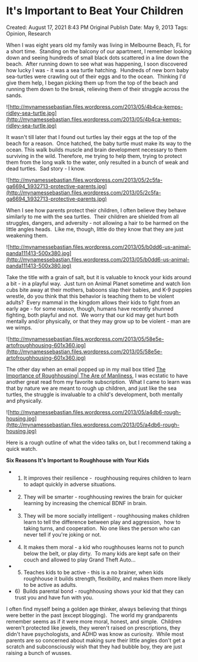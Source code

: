 # It's Important to Beat Your Children

Created: August 17, 2021 8:43 PM
Original Publish Date: May 9, 2013
Tags: Opinion, Research

When I was eight years old my family was living in Melbourne Beach, FL for a short time.  Standing on the balcony of our apartment, I remember looking down and seeing hundreds of small black dots scattered in a line down the beach.  After running down to see what was happening, I soon discovered how lucky I was - it was a sea turtle hatching.  Hundreds of new born baby sea-turtles were crawling out of their eggs and to the ocean.  Thinking I'd give them help, I began picking them up from the top of the beach and running them down to the break, relieving them of their struggle across the sands.

![http://mynamessebastian.files.wordpress.com/2013/05/4b4ca-kemps-ridley-sea-turtle.jpg](http://mynamessebastian.files.wordpress.com/2013/05/4b4ca-kemps-ridley-sea-turtle.jpg)

It wasn't till later that I found out turtles lay their eggs at the top of the beach for a reason.  Once hatched, the baby turtle must make its way to the ocean. This walk builds muscle and brain development necessary to them surviving in the wild. Therefore, me trying to help them, trying to protect them from the long walk to the water, only resulted in a bunch of weak and dead turtles.  Sad story - I know.

![http://mynamessebastian.files.wordpress.com/2013/05/2c5fa-ga6694_1i932713-protective-parents.jpg](http://mynamessebastian.files.wordpress.com/2013/05/2c5fa-ga6694_1i932713-protective-parents.jpg)

When I see how parents protect their children, I often believe they behave similarly to me with the sea turtles.  Their children are shielded from all struggles, dangers, and adversity - not allowing a hair to be harmed on the little angles heads.  Like me, though, little do they know that they are just weakening them.

![http://mynamessebastian.files.wordpress.com/2013/05/b0dd6-us-animal-panda111413-500x380.jpg](http://mynamessebastian.files.wordpress.com/2013/05/b0dd6-us-animal-panda111413-500x380.jpg)

Take the title with a grain of salt, but it is valuable to knock your kids around a bit - in a playful way.  Just turn on Animal Planet sometime and watch lion cubs bite away at their mothers, baboons slap their babies, and K-9 puppies wrestle, do you think that this behavior is teaching them to be violent adults?  Every mammal in the kingdom allows their kids to fight from an early age - for some reason, though, humans have recently shunned fighting, both playful and not.  We worry that our kid may get hurt both mentally and/or physically, or that they may grow up to be violent - man are we wimps.

![http://mynamessebastian.files.wordpress.com/2013/05/58e5e-artofroughhousing-601x360.jpg](http://mynamessebastian.files.wordpress.com/2013/05/58e5e-artofroughhousing-601x360.jpg)

The other day when an email popped up in my mail box titled [The Importance of Roughhousing| The Are of Manliness](http://www.theartofmanliness.com/), I was ecstatic to have another great read from my favorite subscription.  What I came to learn was that by nature we are meant to rough up children, and just like the sea turtles, the struggle is invaluable to a child's development, both mentally and physically.

![http://mynamessebastian.files.wordpress.com/2013/05/a4db6-rough-housing.jpg](http://mynamessebastian.files.wordpress.com/2013/05/a4db6-rough-housing.jpg)

Here is a rough outline of what the video talks on, but I recommend taking a quick watch.

**Six Reasons It's Important to Roughhouse with Your Kids**

- 1) It improves their resilience -  roughhousing requires children to learn to adapt quickly in adverse situations.
- 2) They will be smarter - roughhousing rewires the brain for quicker learning by increasing the chemical BDNF in brain.
- 3) They will be more socially intelligent - roughhousing makes children learn to tell the difference between play and aggression,  how to taking turns, and cooperation.  No one likes the person who can never tell if you're joking or not.
- 4) It makes them moral - a kid who roughhouses learns not to punch below the belt, or play dirty.  To many kids are kept safe on their couch and allowed to play Grand Theft Auto...
- 5) Teaches kids to be active - this is a no brainer, when kids roughhouse it builds strength, flexibility, and makes them more likely to be active as adults.
- 6)  Builds parental bond - roughhousing shows your kid that they can trust you and have fun with you.

I often find myself being a golden age thinker, always believing that things were better in the past (except blogging).  The world my grandparents remember seems as if it were more moral, honest, and simple.  Children weren't protected like jewels, they weren't raised on prescriptions, they didn't have psychologists, and ADHD was know as curiosity.  While most parents are so concerned about making sure their little angles don't get a scratch and subconsciously wish that they had bubble boy, they are just raising a bunch of wusses.